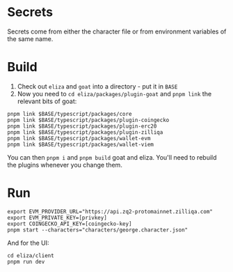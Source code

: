 # Secrets

Secrets come from either the character file or from environment variables of the same name.

# Build

  1. Check out `eliza` and `goat` into a directory - put it in `BASE`
  2. Now you need to `cd eliza/packages/plugin-goat` and `pnpm link` the relevant bits of goat:
  
```
pnpm link $BASE/typescript/packages/core
pnpm link $BASE/typescript/packages/plugin-coingecko
pnpm link $BASE/typescript/packages/plugin-erc20
pnpm link $BASE/typescript/packages/plugin-zilliqa
pnpm link $BASE/typescript/packages/wallet-evm
pnpm link $BASE/typescript/packages/wallet-viem
```

You can then `pnpm i` and `pnpm build` goat and eliza. You'll need to rebuild the plugins whenever you change them.

# Run

```
export EVM_PROVIDER_URL="https://api.zq2-protomainnet.zilliqa.com"
export EVM_PRIVATE_KEY=[privkey]
export COINGECKO_API_KEY=[coingecko-key]
pnpm start --characters="characters/george.character.json"
```

And for the UI:

```
cd eliza/client
pnpm run dev
```
